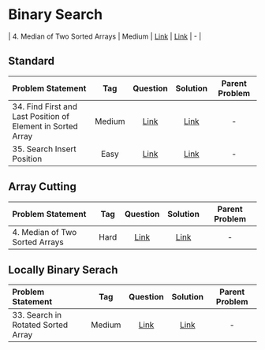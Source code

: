# Binary Search

| 4. Median of Two Sorted Arrays | Medium  | [Link]() | [Link]() | - |


## Standard
| Problem Statement                                          | Tag   |  Question  | Solution  | Parent Problem        |
| :------------------------------------------------------    | :---: | :-------:  | :-------: | :----------------:    |
| 34. Find First and Last Position of Element in Sorted Array | Medium  | [Link](https://leetcode.com/problems/find-first-and-last-position-of-element-in-sorted-array/) | [Link](https://github.com/aatman-24/DSA/blob/main/LeetCode/Medium/34.%20Find%20First%20and%20Last%20Position%20of%20Element%20in%20Sorted%20Array.cpp) | - |
| 35. Search Insert Position | Easy  | [Link](https://leetcode.com/problems/search-insert-position/) | [Link](https://github.com/aatman-24/DSA/blob/main/LeetCode/Easy/35.%20Search%20Insert%20Position.cpp) | - |



## Array Cutting
| Problem Statement                                          | Tag   |  Question  | Solution  | Parent Problem        |
| :------------------------------------------------------    | :---: | :-------:  | :-------: | :----------------:    |
| 4. Median of Two Sorted Arrays | Hard  | [Link](https://leetcode.com/problems/median-of-two-sorted-arrays/) | [Link](https://github.com/aatman-24/DSA/blob/main/LeetCode/Hard/4.%20Median%20of%20Two%20Sorted%20Arrays.cpp) | - |



## Locally Binary Serach
| Problem Statement                                          | Tag   |  Question  | Solution  | Parent Problem        |
| :------------------------------------------------------    | :---: | :-------:  | :-------: | :----------------:    |
| 33. Search in Rotated Sorted Array | Medium  | [Link](https://leetcode.com/problems/search-in-rotated-sorted-array/) | [Link](https://github.com/aatman-24/DSA/blob/main/LeetCode/Medium/33.%20Search%20in%20Rotated%20Sorted%20Array.cpp) | - |
